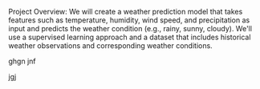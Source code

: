Project Overview:
We will create a weather prediction model that takes features such as temperature, humidity, wind speed, and precipitation as input and predicts the weather condition (e.g., rainy, sunny, cloudy). We'll use a supervised learning approach and a dataset that includes historical weather observations and corresponding weather conditions.


ghgn jnf 

jgj 
